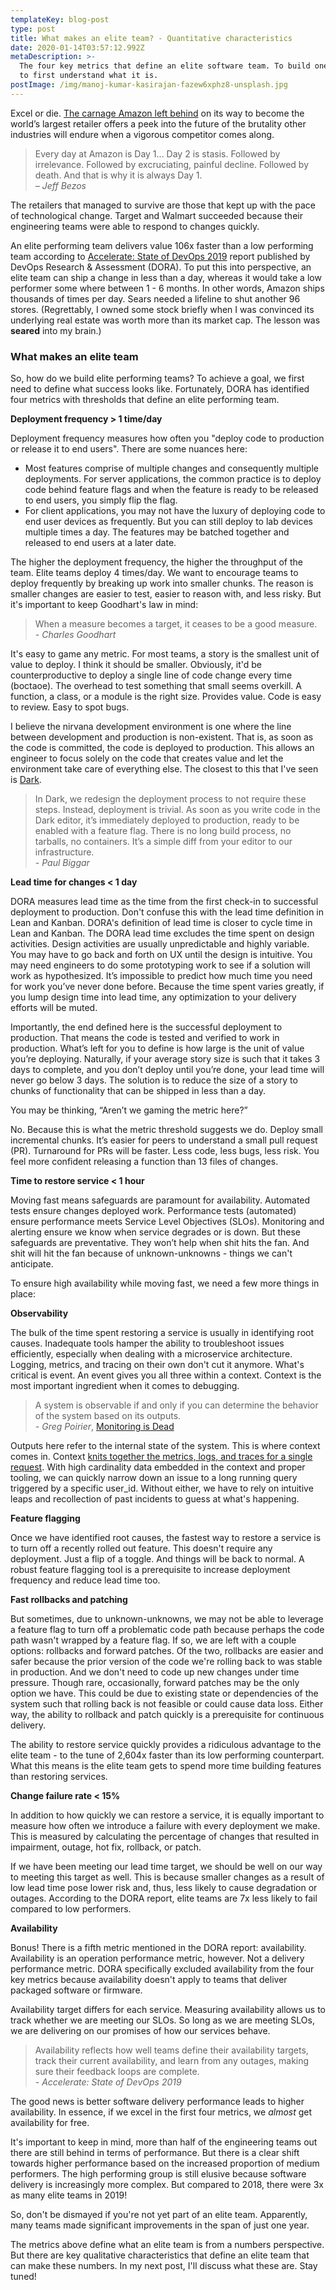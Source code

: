 ```yaml
---
templateKey: blog-post
type: post
title: What makes an elite team? - Quantitative characteristics
date: 2020-01-14T03:57:12.992Z
metaDescription: >-
  The four key metrics that define an elite software team. To build one, we need
  to first understand what it is.
postImage: /img/manoj-kumar-kasirajan-fazew6xphz8-unsplash.jpg
---
```

Excel or die. [The carnage Amazon left behind](https://www.businessinsider.com/stores-closing-in-2019-list-2019-3) on its way to become the world’s largest retailer offers a peek into the future of the brutality other industries will endure when a vigorous competitor comes along.

> Every day at Amazon is Day 1... Day 2 is stasis. Followed by irrelevance. Followed by excruciating, painful decline. Followed by death. And that is why it is always Day 1.  
> *– Jeff Bezos*

The retailers that managed to survive are those that kept up with the pace of technological change. Target and Walmart succeeded because their engineering teams were able to respond to changes quickly.

An elite performing team delivers value 106x faster than a low performing team according to [Accelerate: State of DevOps 2019](https://services.google.com/fh/files/misc/state-of-devops-2019.pdf) report published by DevOps Research & Assessment (DORA). To put this into perspective, an elite team can ship a change in less than a day, whereas it would take a low performer some where between 1 - 6 months. In other words, Amazon ships thousands of times per day. Sears needed a lifeline to shut another 96 stores. (Regrettably, I owned some stock briefly when I was convinced its underlying real estate was worth more than its market cap. The lesson was **seared** into my brain.)

### What makes an elite team

So, how do we build elite performing teams? To achieve a goal, we first need to define what success looks like. Fortunately, DORA has identified four metrics with thresholds that define an elite performing team.

**Deployment frequency > 1 time/day**

Deployment frequency measures how often you "deploy code to production or release it to end users". There are some nuances here:

- Most features comprise of multiple changes and consequently multiple deployments. For server applications, the common practice is to deploy code behind feature flags and when the feature is ready to be released to end users, you simply flip the flag.
- For client applications, you may not have the luxury of deploying code to end user devices as frequently. But you can still deploy to lab devices multiple times a day. The features may be batched together and released to end users at a later date.

The higher the deployment frequency, the higher the throughput of the team. Elite teams deploy 4 times/day. We want to encourage teams to deploy frequently by breaking up work into smaller chunks. The reason is smaller changes are easier to test, easier to reason with, and less risky. But it's important to keep Goodhart's law in mind:

> When a measure becomes a target, it ceases to be a good measure.  
> *\- Charles Goodhart*

It's easy to game any metric. For most teams, a story is the smallest unit of value to deploy. I think it should be smaller. Obviously, it'd be counterproductive to deploy a single line of code change every time (boctaoe). The overhead to test something that small seems overkill. A function, a class, or a module is the right size. Provides value. Code is easy to review. Easy to spot bugs.

I believe the nirvana development environment is one where the line between development and production is non-existent. That is, as soon as the code is committed, the code is deployed to production. This allows an engineer to focus solely on the code that creates value and let the environment take care of everything else. The closest to this that I've seen is [Dark](https://medium.com/darklang/the-design-of-dark-59f5d38e52d2).

> In Dark, we redesign the deployment process to not require these steps. Instead, deployment is trivial. As soon as you write code in the Dark editor, it’s immediately deployed to production, ready to be enabled with a feature flag. There is no long build process, no tarballs, no containers. It’s a simple diff from your editor to our infrastructure.  
> *\- Paul Biggar*

**Lead time for changes < 1 day**

DORA measures lead time as the time from the first check-in to successful deployment to production. Don't confuse this with the lead time definition in Lean and Kanban. DORA's definition of lead time is closer to cycle time in Lean and Kanban. The DORA lead time excludes the time spent on design activities. Design activities are usually unpredictable and highly variable. You may have to go back and forth on UX until the design is intuitive. You may need engineers to do some prototyping work to see if a solution will work as hypothesized. It’s impossible to predict how much time you need for work you’ve never done before. Because the time spent varies greatly, if you lump design time into lead time, any optimization to your delivery efforts will be muted.

Importantly, the end defined here is the successful deployment to production. That means the code is tested and verified to work in production. What’s left for you to define is how large is the unit of value you’re deploying. Naturally, if your average story size is such that it takes 3 days to complete, and you don’t deploy until you’re done, your lead time will never go below 3 days. The solution is to reduce the size of a story to chunks of functionality that can be shipped in less than a day.

You may be thinking, “Aren’t we gaming the metric here?”

No. Because this is what the metric threshold suggests we do. Deploy small incremental chunks. It’s easier for peers to understand a small pull request (PR). Turnaround for PRs will be faster. Less code, less bugs, less risk. You feel more confident releasing a function than 13 files of changes.

**Time to restore service < 1 hour**

Moving fast means safeguards are paramount for availability. Automated tests ensure changes deployed work. Performance tests (automated) ensure performance meets Service Level Objectives (SLOs). Monitoring and alerting ensure we know when service degrades or is down. But these safeguards are preventative. They won’t help when shit hits the fan. And shit will hit the fan because of unknown-unknowns - things we can't anticipate.

To ensure high availability while moving fast, we need a few more things in place:

**Observability**

The bulk of the time spent restoring a service is usually in identifying root causes. Inadequate tools hamper the ability to troubleshoot issues efficiently, especially when dealing with a microservice architecture. Logging, metrics, and tracing on their own don't cut it anymore. What's critical is event. An event gives you all three within a context. Context is the most important ingredient when it comes to debugging.

> A system is observable if and only if you can determine the behavior of the system based on its outputs.  
> *\- Greg Poirier*, [Monitoring is Dead](https://speakerdeck.com/grepory/monitoring-is-dead?slide=35)

Outputs here refer to the internal state of the system. This is where context comes in. Context [knits together the metrics, logs, and traces for a single request](https://thenewstack.io/observability-a-3-year-retrospective/). With high cardinality data embedded in the context and proper tooling, we can quickly narrow down an issue to a long running query triggered by a specific user_id. Without either, we have to rely on intuitive leaps and recollection of past incidents to guess at what's happening.

**Feature flagging**

Once we have identified root causes, the fastest way to restore a service is to turn off a recently rolled out feature. This doesn't require any deployment. Just a flip of a toggle. And things will be back to normal. A robust feature flagging tool is a prerequisite to increase deployment frequency and reduce lead time too.

**Fast rollbacks and patching**

But sometimes, due to unknown-unknowns, we may not be able to leverage a feature flag to turn off a problematic code path because perhaps the code path wasn't wrapped by a feature flag. If so, we are left with a couple options: rollbacks and forward patches. Of the two, rollbacks are easier and safer because the prior version of the code we're rolling back to was stable in production. And we don't need to code up new changes under time pressure. Though rare, occasionally, forward patches may be the only option we have. This could be due to existing state or dependencies of the system such that rolling back is not feasible or could cause data loss. Either way, the ability to rollback and patch quickly is a prerequisite for continuous delivery.

The ability to restore service quickly provides a ridiculous advantage to the elite team - to the tune of 2,604x faster than its low performing counterpart. What this means is the elite team gets to spend more time building features than restoring services.

**Change failure rate < 15%**

In addition to how quickly we can restore a service, it is equally important to measure how often we introduce a failure with every deployment we make. This is measured by calculating the percentage of changes that resulted in impairment, outage, hot fix, rollback, or patch.

If we have been meeting our lead time target, we should be well on our way to meeting this target as well. This is because smaller changes as a result of low lead time pose lower risk and, thus, less likely to cause degradation or outages. According to the DORA report, elite teams are 7x less likely to fail compared to low performers.

**Availability**

Bonus! There is a fifth metric mentioned in the DORA report: availability. Availability is an operation performance metric, however. Not a delivery performance metric. DORA specifically excluded availability from the four key metrics because availability doesn't apply to teams that deliver packaged software or firmware.

Availability target differs for each service. Measuring availability allows us to track whether we are meeting our SLOs. So long as we are meeting SLOs, we are delivering on our promises of how our services behave.

> Availability reflects how well teams define their availability targets, track their current availability, and learn from any outages, making sure their feedback loops are complete.  
> *\- Accelerate: State of DevOps 2019*

The good news is better software delivery performance leads to higher availability. In essence, if we excel in the first four metrics, we *almost* get availability for free.

It's important to keep in mind, more than half of the engineering teams out there are still behind in terms of performance. But there is a clear shift towards higher performance based on the increased proportion of medium performers. The high performing group is still elusive because software delivery is increasingly more complex. But compared to 2018, there were 3x as many elite teams in 2019!

So, don't be dismayed if you're not yet part of an elite team. Apparently, many teams made significant improvements in the span of just one year.

The metrics above define what an elite team is from a numbers perspective. But there are key qualitative characteristics that define an elite team that can make these numbers. In my next post, I'll discuss what these are. Stay tuned!
